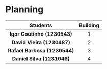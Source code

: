 # Planning

|         **Students**         | **Building** |
|:----------------------------:|:------------:|
| **Igor Coutinho (1230543)**  |      1       |
|  **David Vieira (1230487)**  |      2       |
| **Rafael Barbosa (1230544)** |      3       |
|  **Daniel Silva (1231046)**  |      4       |
